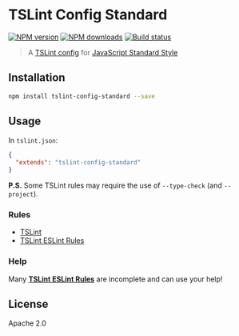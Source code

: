 # TSLint Config Standard

[![NPM version][npm-image]][npm-url]
[![NPM downloads][downloads-image]][downloads-url]
[![Build status][travis-image]][travis-url]

> A [TSLint config](https://palantir.github.io/tslint/usage/tslint-json/) for [JavaScript Standard Style](http://standardjs.com/)

## Installation

```sh
npm install tslint-config-standard --save
```

## Usage

In `tslint.json`:

```json
{
  "extends": "tslint-config-standard"
}
```

**P.S.** Some TSLint rules may require the use of `--type-check` (and `--project`).

### Rules

* [TSLint](https://www.npmjs.com/package/tslint)
* [TSLint ESLint Rules](https://www.npmjs.com/package/tslint-eslint-rules)

### Help

Many [**TSLint ESLint Rules**](https://github.com/buzinas/tslint-eslint-rules#rules-copied-from-the-eslint-website) are incomplete and can use your help!

## License

Apache 2.0

[npm-image]: https://img.shields.io/npm/v/tslint-config-standard.svg?style=flat
[npm-url]: https://npmjs.org/package/tslint-config-standard
[downloads-image]: https://img.shields.io/npm/dm/tslint-config-standard.svg?style=flat
[downloads-url]: https://npmjs.org/package/tslint-config-standard
[travis-image]: https://img.shields.io/travis/blakeembrey/tslint-config-standard.svg?style=flat
[travis-url]: https://travis-ci.org/blakeembrey/tslint-config-standard
